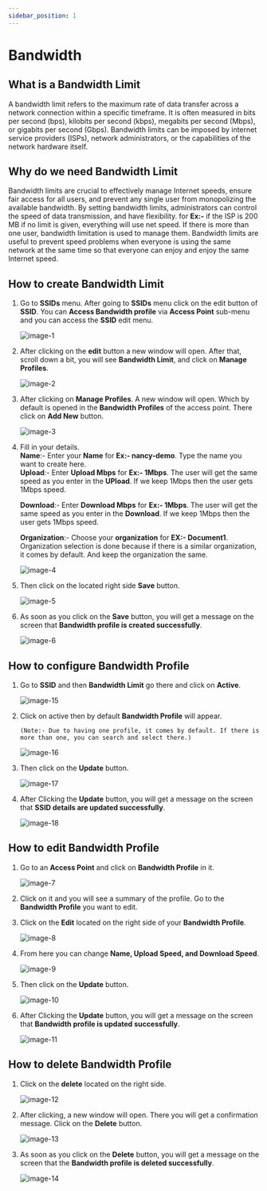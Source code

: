 ```yaml
---
sidebar_position: 1
---
```


# Bandwidth

## What is a Bandwidth Limit
A bandwidth limit refers to the maximum rate of data transfer across a network connection within a specific timeframe. It is often measured in bits per second (bps), kilobits per second (kbps), megabits per second (Mbps), or gigabits per second (Gbps). Bandwidth limits can be imposed by internet service providers (ISPs), network administrators, or the capabilities of the network hardware itself.

## Why do we need Bandwidth Limit
Bandwidth limits are crucial to effectively manage Internet speeds, ensure fair access for all users, and prevent any single user from monopolizing the available bandwidth. By setting bandwidth limits, administrators can control the speed of data transmission, and have flexibility. for **Ex:-** if the ISP is 200 MB if no limit is given, everything will use net speed. If there is more than one user, bandwidth limitation is used to manage them. Bandwidth limits are useful to prevent speed problems when everyone is using the same network at the same time so that everyone can enjoy and enjoy the same Internet speed.

## How to create Bandwidth Limit
1. Go to **SSIDs** menu. After going to **SSIDs** menu click on the edit button of **SSID**. You can **Access Bandwidth profile** via **Access Point** sub-menu and you can access the **SSID** edit menu. 

   ![image-1](https://github.com/Nancypatel1103/ComplianceClient/assets/153616269/2cb8c015-1ac2-4442-9003-23f740b12486)

2. After clicking on the **edit** button a new window will open. After that, scroll down a bit, you will see **Bandwidth Limit**, and click on **Manage Profiles**.

   ![image-2](https://github.com/Nancypatel1103/ComplianceClient/assets/153616269/9a1e38e0-e2b4-46c8-a23d-46e95a194eb2)

3. After clicking on **Manage Profiles**. A new window will open. Which by default is opened in the **Bandwidth Profiles** of the access point. There click on **Add New** button.

   ![image-3](https://github.com/Nancypatel1103/ComplianceClient/assets/153616269/6626fe1b-6d89-4cfb-926e-ee9fb047bb61)

4. Fill in your details.   
   **Name**:- Enter your **Name** for **Ex:- nancy-demo**. Type the name you want to create here.       
   **Upload**:- Enter **Upload Mbps** for **Ex:- 1Mbps**. The user will get the same speed as you enter in the **UPload**. If we keep 1Mbps then the user gets 1Mbps speed. 

   **Download**:- Enter **Download Mbps** for **Ex:- 1Mbps**. The user will get the same speed as you enter in the **Download**. If we keep 1Mbps then the user gets 1Mbps speed.

   **Organization**:- Choose your **organization** for **EX:- Document1**. Organization selection is done because if there is a similar organization, it comes by default. And keep the organization the same. 

   ![image-4](https://github.com/Nancypatel1103/ComplianceClient/assets/153616269/5626e93a-db31-4bd4-965c-040b27a64286)

6. Then click on the located right side **Save** button.

   ![image-5](https://github.com/Nancypatel1103/ComplianceClient/assets/153616269/e64f34cc-0eaf-4f1d-8518-e0205eef78b2)

7. As soon as you click on the **Save** button, you will get a message on the screen that **Bandwidth profile is created successfully**.

   ![image-6](https://github.com/Nancypatel1103/ComplianceClient/assets/153616269/1baa9dab-7551-4064-94ca-b8e136342314)

## How to configure Bandwidth Profile
1. Go to **SSID** and then **Bandwidth Limit** go there and click on **Active**.

   ![image-15](https://github.com/Nancypatel1103/ComplianceClient/assets/153616269/1df509b3-d769-407e-83fb-6b5b0f893f93)

2. Click on active then by default **Bandwidth Profile** will appear.
   ```
   (Note:- Due to having one profile, it comes by default. If there is more than one, you can search and select there.)
   ```
   ![image-16](https://github.com/Nancypatel1103/ComplianceClient/assets/153616269/12e794e9-2628-4485-9024-634c3009a18d)

3. Then click on the **Update** button.

   ![image-17](https://github.com/Nancypatel1103/ComplianceClient/assets/153616269/08c5535d-a29d-4999-88dd-e3c861f3e55d)

4. After Clicking the **Update** button, you will get a message on the screen that **SSID details are updated successfully**.

   ![image-18](https://github.com/Nancypatel1103/ComplianceClient/assets/153616269/d9e7c43f-5469-4632-9ecf-94a8fc2fc4a3)

## How to edit Bandwidth Profile
1. Go to an **Access Point** and click on **Bandwidth Profile** in it. 

   ![image-7](https://github.com/Nancypatel1103/ComplianceClient/assets/153616269/35ce484f-9a99-42bb-bc4e-35bae87c2744)

2. Click on it and you will see a summary of the profile. Go to the **Bandwidth Profile** you want to edit.
3. Click on the **Edit** located on the right side of your **Bandwidth Profile**.

   ![image-8](https://github.com/Nancypatel1103/ComplianceClient/assets/153616269/15942a4d-328c-49c4-b955-8fbe4035057c)

4. From here you can change **Name, Upload Speed, and Download Speed**.

   ![image-9](https://github.com/Nancypatel1103/ComplianceClient/assets/153616269/f298fe31-cb5b-404f-aa0c-a3006b5b208f)

5. Then click on the **Update** button.

   ![image-10](https://github.com/Nancypatel1103/ComplianceClient/assets/153616269/abb707b4-819f-4051-9662-f7a1227a26ad)

6. After Clicking the **Update** button, you will get a message on the screen that **Bandwidth profile is updated successfully**.

   ![image-11](https://github.com/Nancypatel1103/ComplianceClient/assets/153616269/cd1bc3a4-82f3-473b-98bf-2c26c4a9d1b9)

## How to delete Bandwidth Profile
1. Click on the **delete** located on the right side.

   ![image-12](https://github.com/Nancypatel1103/ComplianceClient/assets/153616269/759abc70-f241-4627-aa26-9484757c2f7a)

2. After clicking, a new window will open. There you will get a confirmation message. Click on the **Delete** button.

   ![image-13](https://github.com/Nancypatel1103/ComplianceClient/assets/153616269/395aa23c-203b-4b98-be04-636e139e1377)

3. As soon as you click on the **Delete** button, you will get a message on the screen that the **Bandwidth profile is deleted successfully**.

   ![image-14](https://github.com/Nancypatel1103/ComplianceClient/assets/153616269/bb12aa93-5304-4cf9-a315-69473575783a)
 


   
